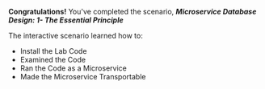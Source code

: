 **Congratulations!** You've completed the scenario, ***Microservice Database Design: 1- The Essential Principle***


The interactive scenario learned how to:

* Install the Lab Code
* Examined the Code
* Ran the Code as a Microservice
* Made the Microservice Transportable